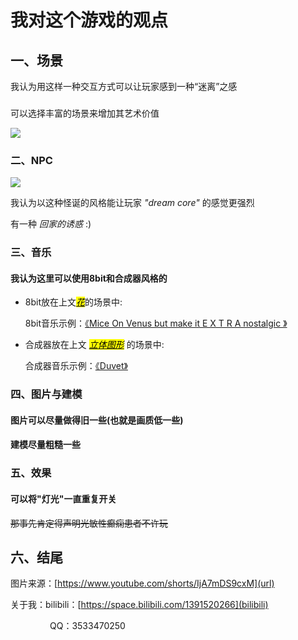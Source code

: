 <td bgcolor=black>

# 我对这个游戏的观点

## 一、场景

我认为用这样一种交互方式可以让玩家感到一种“迷离”之感

###

可以选择丰富的场景来增加其艺术价值

![](file://C:\Users\Administrator\AppData\Roaming\marktext\images\2024-02-04-19-04-27-image.png?msec=1707140365037)

### 二、NPC

![](file://C:\Users\Administrator\AppData\Roaming\marktext\images\2024-02-04-19-02-18-image.png?msec=1707140365037)

我认为以这种怪诞的风格能让玩家 _"dream core"_ 的感觉更强烈

有一种 _回家的诱惑_ :)

### 三、音乐

#### 我认为这里可以使用8bit和合成器风格的

- 8bit放在上文<u>*<mark>花</mark>*</u>的场景中:
  
  8bit音乐示例：[《Mice On Venus but make it E X T R A nostalgic 》](https://y.qq.com/n/ryqq/songDetail/000b38Fk41967E)
  
- 合成器放在上文 *<u><mark>立体图形</mark></u>* 的场景中:
  
  合成器音乐示例：[《Duvet》 ](https://y.qq.com/n/ryqq/songDetail/000KD4yP3lvzqR)
  

### 四、图片与建模

#### 图片可以尽量做得旧一些(也就是画质低一些)

#### 建模尽量粗糙一些

### 五、效果

#### 可以将"灯光"一直重复开关

~~那事先肯定得声明光敏性癫痫患者不许玩~~

## 六、结尾

图片来源：[https://www.youtube.com/shorts/IjA7mDS9cxM](url)

关于我：bilibili：[https://space.bilibili.com/1391520266](bilibili)

                QQ：3533470250
